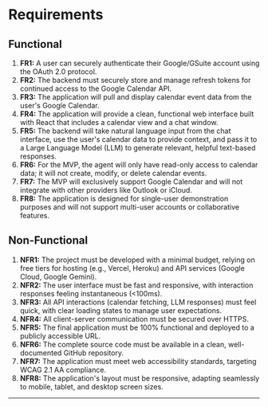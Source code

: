 # Requirements

## Functional

1.  **FR1:** A user can securely authenticate their Google/GSuite account using the OAuth 2.0 protocol.
2.  **FR2:** The backend must securely store and manage refresh tokens for continued access to the Google Calendar API.
3.  **FR3:** The application will pull and display calendar event data from the user's Google Calendar.
4.  **FR4:** The application will provide a clean, functional web interface built with React that includes a calendar view and a chat window.
5.  **FR5:** The backend will take natural language input from the chat interface, use the user's calendar data to provide context, and pass it to a Large Language Model (LLM) to generate relevant, helpful text-based responses.
6.  **FR6:** For the MVP, the agent will only have read-only access to calendar data; it will not create, modify, or delete calendar events.
7.  **FR7:** The MVP will exclusively support Google Calendar and will not integrate with other providers like Outlook or iCloud.
8.  **FR8:** The application is designed for single-user demonstration purposes and will not support multi-user accounts or collaborative features.

## Non-Functional

1.  **NFR1:** The project must be developed with a minimal budget, relying on free tiers for hosting (e.g., Vercel, Heroku) and API services (Google Cloud, Google Gemini).
2.  **NFR2:** The user interface must be fast and responsive, with interaction responses feeling instantaneous (<100ms).
3.  **NFR3:** All API interactions (calendar fetching, LLM responses) must feel quick, with clear loading states to manage user expectations.
4.  **NFR4:** All client-server communication must be secured over HTTPS.
5.  **NFR5:** The final application must be 100% functional and deployed to a publicly accessible URL.
6.  **NFR6:** The complete source code must be available in a clean, well-documented GitHub repository.
7.  **NFR7:** The application must meet web accessibility standards, targeting WCAG 2.1 AA compliance.
8.  **NFR8:** The application's layout must be responsive, adapting seamlessly to mobile, tablet, and desktop screen sizes.

---
